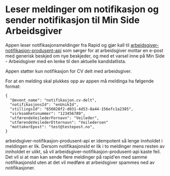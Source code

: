 # Leser meldinger om notifikasjon og sender notifikasjon til Min Side Arbeidsgiver

Appen leser notifikasjonsmeldinger fra Rapid og gjør kall til [arbeidsgiver-notifikasjon-produsent-api](https://github.com/navikt/arbeidsgiver-notifikasjon-produsent-api) som sørger for at arbeidsgiver mottar en e-post med generisk beskjed om nye beskjeder, og med et varsel inne på Min Side - Arbeidsgiver med en lenke til den aktuelle kandidatlista.

Appen støtter kun notifikasjon for CV delt med arbeidsgiver.

For at en melding skal plukkes opp av appen må meldinga ha følgende format:

```
{
  "@event_name": "notifikasjon.cv-delt",
  "notifikasjonsId": "enUnikId",
  "stillingsId": "656028f2-d031-4d53-8a44-156efc1a2385",
  "virksomhetsnummer": "123456789",
  "utførendeVeilederFornavn": "Veileder",
  "utførendeVeilederEtternavn": "Veiledersen"
  "mottakerEpost": "test@testepost.no",
}
```

arbeidsgiver-notifikasjon-produsent-api er idempotent så lenge innholdet i meldingen er lik.
Dersom notifikasjonsId er lik i to meldinger mens resten av innholdet er ulikt, så vil arbeidsgiver-notifikasjon-produsent-api kaste feil.
Det vil si at man kan sende flere meldinger på rapid'en med samme notifikasjonsId uten at det vil medføre at arbeidsgiver spammes ned av notifikasjoner.


